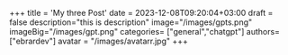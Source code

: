 +++
title = 'My three Post'
date = 2023-12-08T09:20:04+03:00
draft = false
description="this is description"
image="/images/gpts.png"
imageBig="/images/gpt.png"
categories= ["general","chatgpt"]
authors= ["ebrardev"]
avatar = "/images/avatarr.jpg"
+++
